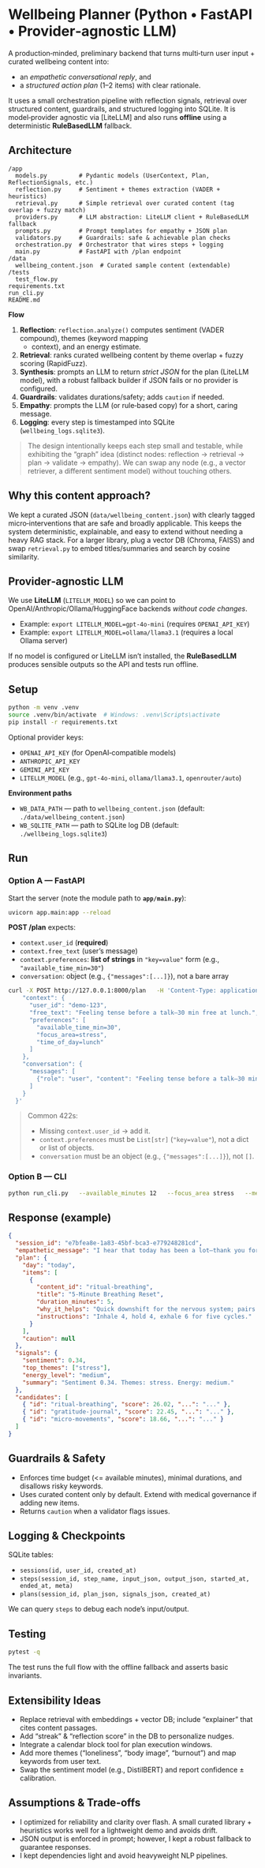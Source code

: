 
# Wellbeing Planner (Python • FastAPI • Provider‑agnostic LLM)

A production‑minded, preliminary backend that turns multi‑turn user input + curated wellbeing
content into:
- an *empathetic conversational reply*, and
- a *structured action plan* (1–2 items) with clear rationale.

It uses a small orchestration pipeline with reflection signals, retrieval over structured content,
guardrails, and structured logging into SQLite. It is model‑provider agnostic via [LiteLLM] and also
runs **offline** using a deterministic **RuleBasedLLM** fallback.

## Architecture

```
/app
  models.py         # Pydantic models (UserContext, Plan, ReflectionSignals, etc.)
  reflection.py     # Sentiment + themes extraction (VADER + heuristics)
  retrieval.py      # Simple retrieval over curated content (tag overlap + fuzzy match)
  providers.py      # LLM abstraction: LiteLLM client + RuleBasedLLM fallback
  prompts.py        # Prompt templates for empathy + JSON plan
  validators.py     # Guardrails: safe & achievable plan checks
  orchestration.py  # Orchestrator that wires steps + logging
  main.py           # FastAPI with /plan endpoint
/data
  wellbeing_content.json  # Curated sample content (extendable)
/tests
  test_flow.py
requirements.txt
run_cli.py
README.md
```

**Flow**

1. **Reflection**: `reflection.analyze()` computes sentiment (VADER compound), themes (keyword mapping
   + context), and an energy estimate.
2. **Retrieval**: ranks curated wellbeing content by theme overlap + fuzzy scoring (RapidFuzz).
3. **Synthesis**: prompts an LLM to return *strict JSON* for the plan (LiteLLM model), with a robust
   fallback builder if JSON fails or no provider is configured.
4. **Guardrails**: validates durations/safety; adds `caution` if needed.
5. **Empathy**: prompts the LLM (or rule‑based copy) for a short, caring message.
6. **Logging**: every step is timestamped into SQLite (`wellbeing_logs.sqlite3`).

> The design intentionally keeps each step small and testable, while exhibiting the “graph” idea
  (distinct nodes: reflection → retrieval → plan → validate → empathy). We can swap any node
  (e.g., a vector retriever, a different sentiment model) without touching others.

## Why this content approach?

We kept a curated JSON (`data/wellbeing_content.json`) with clearly tagged micro‑interventions that are
safe and broadly applicable. This keeps the system deterministic, explainable, and easy to extend
without needing a heavy RAG stack. For a larger library, plug a vector DB (Chroma, FAISS) and swap
`retrieval.py` to embed titles/summaries and search by cosine similarity.

## Provider‑agnostic LLM

We use **LiteLLM** (`LITELLM_MODEL`) so we can point to OpenAI/Anthropic/Ollama/HuggingFace
backends *without code changes*.

- Example: `export LITELLM_MODEL=gpt-4o-mini` (requires `OPENAI_API_KEY`)
- Example: `export LITELLM_MODEL=ollama/llama3.1` (requires a local Ollama server)

If no model is configured or LiteLLM isn’t installed, the **RuleBasedLLM** produces sensible outputs so
the API and tests run offline.

## Setup

```bash
python -m venv .venv
source .venv/bin/activate  # Windows: .venv\Scripts\activate
pip install -r requirements.txt
```

Optional provider keys:
- `OPENAI_API_KEY` (for OpenAI‑compatible models)
- `ANTHROPIC_API_KEY`
- `GEMINI_API_KEY`
- `LITELLM_MODEL` (e.g., `gpt-4o-mini`, `ollama/llama3.1`, `openrouter/auto`)

**Environment paths**
- `WB_DATA_PATH` — path to `wellbeing_content.json` (default: `./data/wellbeing_content.json`)
- `WB_SQLITE_PATH` — path to SQLite log DB (default: `./wellbeing_logs.sqlite3`)

## Run

### Option A — FastAPI

Start the server (note the module path to **`app/main.py`**):
```bash
uvicorn app.main:app --reload
```

**POST /plan** expects:
- `context.user_id` (**required**)
- `context.free_text` (user’s message)
- `context.preferences`: **list of strings** in `"key=value"` form (e.g., `"available_time_min=30"`)
- `conversation`: object (e.g., `{"messages":[...]}`), not a bare array

```bash
curl -X POST http://127.0.0.1:8000/plan   -H 'Content-Type: application/json'   -d '{
    "context": {
      "user_id": "demo-123",
      "free_text": "Feeling tense before a talk—30 min free at lunch.",
      "preferences": [
        "available_time_min=30",
        "focus_area=stress",
        "time_of_day=lunch"
      ]
    },
    "conversation": {
      "messages": [
        {"role": "user", "content": "Feeling tense before a talk—30 min free at lunch."}
      ]
    }
  }'
```

> Common 422s:
> - Missing `context.user_id` → add it.
> - `context.preferences` must be `List[str]` (`"key=value"`), not a dict or list of objects.
> - `conversation` must be an object (e.g., `{"messages":[...]}`), not `[]`.

### Option B — CLI

```bash
python run_cli.py   --available_minutes 12   --focus_area stress   --messages "Slept badly" "Lower back tight" "Have 10 minutes only"
```

## Response (example)
```json
{
  "session_id": "e7bfea8e-1a83-45bf-bca3-e779248281cd",
  "empathetic_message": "I hear that today has been a lot—thank you for sharing...",
  "plan": {
    "day": "today",
    "items": [
      {
        "content_id": "ritual-breathing",
        "title": "5-Minute Breathing Reset",
        "duration_minutes": 5,
        "why_it_helps": "Quick downshift for the nervous system; pairs well with low energy days.",
        "instructions": "Inhale 4, hold 4, exhale 6 for five cycles."
      }
    ],
    "caution": null
  },
  "signals": {
    "sentiment": 0.34,
    "top_themes": ["stress"],
    "energy_level": "medium",
    "summary": "Sentiment 0.34. Themes: stress. Energy: medium."
  },
  "candidates": [
    { "id": "ritual-breathing", "score": 26.02, "...": "..." },
    { "id": "gratitude-journal", "score": 22.45, "...": "..." },
    { "id": "micro-movements", "score": 18.66, "...": "..." }
  ]
}
```

## Guardrails & Safety

- Enforces time budget (<= available minutes), minimal durations, and disallows risky keywords.
- Uses curated content only by default. Extend with medical governance if adding new items.
- Returns `caution` when a validator flags issues.

## Logging & Checkpoints

SQLite tables:
- `sessions(id, user_id, created_at)`
- `steps(session_id, step_name, input_json, output_json, started_at, ended_at, meta)`
- `plans(session_id, plan_json, signals_json, created_at)`

We can query `steps` to debug each node’s input/output.

## Testing

```bash
pytest -q
```

The test runs the full flow with the offline fallback and asserts basic invariants.

## Extensibility Ideas

- Replace retrieval with embeddings + vector DB; include “explainer” that cites content passages.
- Add “streak” & “reflection score” in the DB to personalize nudges.
- Integrate a calendar block tool for plan execution windows.
- Add more themes (“loneliness”, “body image”, “burnout”) and map keywords from user text.
- Swap the sentiment model (e.g., DistilBERT) and report confidence ± calibration.

## Assumptions & Trade‑offs

- I optimized for reliability and clarity over flash. A small curated library + heuristics works
  well for a lightweight demo and avoids drift.
- JSON output is enforced in prompt; however, I kept a robust fallback to guarantee responses.
- I kept dependencies light and avoid heavyweight NLP pipelines.
